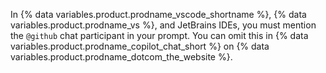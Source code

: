 In {% data variables.product.prodname_vscode_shortname %}, {% data variables.product.prodname_vs %}, and JetBrains IDEs, you must mention the `@github` chat participant in your prompt. You can omit this in {% data variables.product.prodname_copilot_chat_short %} on {% data variables.product.prodname_dotcom_the_website %}.
